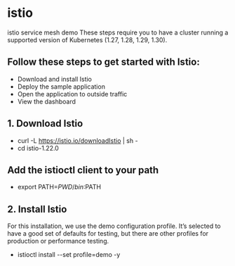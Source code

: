 # istio
istio service mesh demo
These steps require you to have a cluster running a supported version of Kubernetes (1.27, 1.28, 1.29, 1.30). 

## Follow these steps to get started with Istio:
- Download and install Istio
- Deploy the sample application
- Open the application to outside traffic
- View the dashboard

## 1. Download Istio
- curl -L https://istio.io/downloadIstio | sh -
- cd istio-1.22.0
## Add the istioctl client to your path
- export PATH=$PWD/bin:$PATH

## 2. Install Istio
 For this installation, we use the demo configuration profile. It’s selected to have a good set of defaults for testing, but there are other profiles for production or performance testing.
- istioctl install --set profile=demo -y

